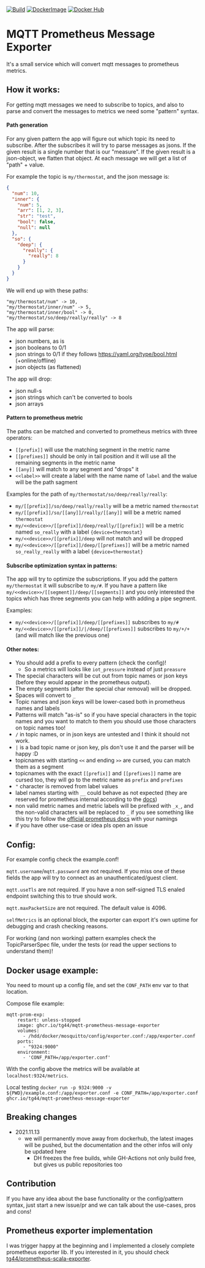 [![Build](https://img.shields.io/github/workflow/status/tg44/mqtt-prometheus-message-exporter/ci)](https://github.com/tg44/mqtt-prometheus-message-exporter/actions/workflows/build-and-publish.yaml)
[![DockerImage](https://img.shields.io/badge/docker-latest-brightgreen?style=flat-square)](https://github.com/tg44/mqtt-prometheus-message-exporter/pkgs/container/mqtt-prometheus-message-exporter)
[![Docker Hub](https://img.shields.io/badge/docker_hub-latest-brightgreen?style=flat-square)](https://hub.docker.com/r/tg44/mqtt-prometheus-message-exporter)

# MQTT Prometheus Message Exporter

It's a small service which will convert mqtt messages to prometheus metrics.

## How it works:

For getting mqtt messages we need to subscribe to topics, and also to parse and convert the messages to metrics we need some "pattern" syntax.

#### Path generation
For any given pattern the app will figure out which topic its need to subscribe. After the subscribes it will try to parse messages as jsons.
If the given result is a single number that is our "measure". If the given result is a json-object, we flatten that object.
At each message we will get a list of "path" + value. 

For example the topic is `my/thermostat`, and the json message is:
```json
{
  "num": 10,
  "inner": {
    "num": 5,
    "arr": [1, 2, 3],
    "str": "test",
    "bool": false,
    "null": null
  },
  "so": {
    "deep": {
      "really": {
        "really": 8
      }
    }
  }
}
```
We will end up with these paths:
```
"my/thermostat/num" -> 10, 
"my/thermostat/inner/num" -> 5, 
"my/thermostat/inner/bool" -> 0, 
"my/thermostat/so/deep/really/really" -> 8
```

The app will parse:
 - json numbers, as is
 - json booleans to 0/1
 - json strings to 0/1 if they follows https://yaml.org/type/bool.html (+online/offline)
 - json objects (as flattened)
 
The app will drop:
 - json null-s
 - json strings which can't be converted to bools
 - json arrays

#### Pattern to prometheus metric
The paths can be matched and converted to prometheus metrics with three operators:
 - `[[prefix]]` will use the matching segment in the metric name
 - `[[prefixes]]` should be only in tail position and it will use all the remaining segments in the metric name
 - `[[any]]` will match to any segment and "drops" it
 - `<<label>>` will create a label with the name name of `label` and the walue will be the path sagment
 
Examples for the path of `my/thermostat/so/deep/really/really`: 
 - `my/[[prefix]]/so/deep/really/really` will be a metric named `thermostat`
 - `my/[[prefix]]/so/[[any]]/really/[[any]]` will be a metric named `thermostat`
 - `my/<<device>>/[[prefix]]/deep/really/[[prefix]]` will be a metric named `so_really` with a label `{device=thermostat}`
 - `my/<<device>>/[[prefix]]/deep` will not match and will be dropped
 - `my/<<device>>/[[prefix]]/deep/[[prefixes]]` will be a metric named `so_really_really` with a label `{device=thermostat}`

#### Subscribe optimization syntax in patterns:
The app will try to optimize the subscriptions. If you add the pattern `my/thermostat` it will subscribe to `my/#`.
If you have a pattern like `my/<<device>>/[[segment]]/deep/[[segments]]` and you only interested the topics which has three segments you can help with adding a pipe segment.

Examples:
 - `my/<<device>>/[[prefix]]/deep/[[prefixes]]` subscribes to `my/#`
 - `my/<<device>>/[[prefix]]/|/deep/[[prefixes]]` subscribes to `my/+/+` (and will match like the previous one)

#### Other notes:
 - You should add a prefix to every pattern (check the config)!
   - So a metrics will looks like `iot_pressure` instead of just `preasure`
 - The special characters will be cut out from topic names or json keys (before they would appear in the prometheus output).
 - The empty segments (after the special char removal) will be dropped.
 - Spaces will convert to `_`
 - Topic names and json keys will be lower-cased both in prometheus names and labels
 - Patterns will match "as-is" so if you have special characters in the topic names and you want to match to them you should use those characters on topic names too!
 - `/` in topic names, or in json keys are untested and I think it should not work.
 - `|` is a bad topic name or json key, pls don't use it and the parser will be happy :D
 - topicnames with starting `<<` and ending `>>` are cursed, you can match them as a segment
 - topicnames with the exact `[[prefix]]` and `[[prefixes]]` name are cursed too, they will go to the metric name as `prefix` and `prefixes`
 - `"` character is removed from label values
 - label names starting with `__` could behave as not expected (they are reserved for prometheus internal according to the [docs](https://prometheus.io/docs/concepts/data_model/#metric-names-and-labels))
 - non valid metric names and metric labels will be prefixed with `_x_`, and the non-valid characters will be replaced to `_`
   if you see something like this try to follow the [official prometheus docs](https://prometheus.io/docs/concepts/data_model/#metric-names-and-labels) with your namings
 - if you have other use-case or idea pls open an issue

## Config:
For example config check the example.conf!

`mqtt.username`/`mqtt.password` are not required. If you miss one of these fields the app will try to connect as an unauthenticated/guest client.

`mqtt.useTls` are not required. If you have a non self-signed TLS enaled endpoint switching this to true should work.

`mqtt.maxPacketSize` are not required. The default value is 4096.

`selfMetrics` is an optional block, the exporter can export it's own uptime for debugging and crash checking reasons. 

For working (and non working) pattern examples check the TopicParserSpec file,
 under the tests (or read the upper sections to understand them)!

## Docker usage example:
You need to mount up a config file, and set the `CONF_PATH` env var to that location.

Compose file example:
```
mqtt-prom-exp:
    restart: unless-stopped
    image: ghcr.io/tg44/mqtt-prometheus-message-exporter
    volumes:
      - /hdd/docker/mosquitto/config/exporter.conf:/app/exporter.conf
    ports:
      - "9324:9000"
    environment:
      - 'CONF_PATH=/app/exporter.conf'
```

With the config above the metrics will be available at `localhost:9324/metrics`.

Local testing `docker run -p 9324:9000 -v ${PWD}/example.conf:/app/exporter.conf -e CONF_PATH=/app/exporter.conf ghcr.io/tg44/mqtt-prometheus-message-exporter`

## Breaking changes
- 2021.11.13
  - we will permanently move away from dockerhub, the latest images will be pushed, but the documentation and the other infos will only be updated here
    - DH freezes the free builds, while GH-Actions not only build free, but gives us public repositories too

## Contribution
If you have any idea about the base functionality or the config/pattern syntax, just start a new issue/pr and we can talk about the use-cases, pros and cons!

## Prometheus exporter implementation
I was trigger happy at the beginning and I implemented a closely complete prometheus exporter lib. 
If you interested in it, you should check [tg44/prometheus-scala-exporter](https://github.com/tg44/prometheus-scala-exporter).

